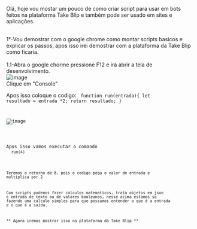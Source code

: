 Olá, hoje vou mostar um pouco de como criar script para usar em bots feitos na plataforma Take Blip e também pode ser usado em sites e aplicações.

<br>1°-Vou demostrar com o google chrome como montar scripts basicos e explicar os passos, apos isso irei demostrar com a plataforma da Take Blip como ficaria.<br>
<br>1.1-Abra o google chorme pressione F12 e irá abrir a tela de desenvolvimento.<br>
![image](https://user-images.githubusercontent.com/18338341/152656012-a2ba15d3-8d91-449a-9f92-2a75bb2beca3.png)
<br>Clique em "Console"<br>

Apos isso coloque o codigo:
<code> function run(entrada){
    let resultado = entrada *2;                                                 return resultado;
} 

![image](https://user-images.githubusercontent.com/18338341/152656116-dfe3b5fb-fede-4362-85dd-18feb0ed9ea8.png)
    
<br>Apos isso vamos executar o comando<br>
 <code> run(4) 

<br>Teremos o retorno de 8, pois o codigo pega o valor de entrada e multiplica por 2<br>

 Com scripts podemos fazer calculos matematicos, trata objetos em json e entrada de texto ou de valores booleanos, nesse acima estamos so fazendo uma calculo simples para que possamos entender o que é a entrada e o que é a saida.
     
** Agora iremos mostrar isso na plataforma da Take Blip **
